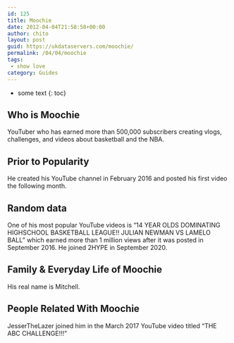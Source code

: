 ```yaml
---
id: 125
title: Moochie
date: 2012-04-04T21:58:58+00:00
author: chito
layout: post
guid: https://ukdataservers.com/moochie/
permalink: /04/04/moochie
tags:
 - show love
category: Guides
---
```


* some text
{: toc}


## Who is  Moochie
                  
                  
                  
YouTuber who has earned more than 500,000 subscribers creating vlogs, challenges, and videos about basketball and the NBA. 
                  
                
                
                
## Prior to Popularity 
                  
                  
                  
He created his YouTube channel in February 2016 and posted his first video the following month. 
                  
                
                
                
## Random data 
                  
                  
                  
One of his most popular YouTube videos is &#8220;14 YEAR OLDS DOMINATING HIGHSCHOOL BASKETBALL LEAGUE!! JULIAN NEWMAN VS LAMELO BALL&#8221; which earned more than 1 million views after it was posted in September 2016. He joined 2HYPE in September 2020.
                  
                
                
                
## Family & Everyday Life of Moochie
                  
                  
                  
His real name is Mitchell. 
                  
                
                
                
## People Related With  Moochie
                  
                  
                  
JesserTheLazer joined him in the March 2017 YouTube video titled &#8220;THE ABC CHALLENGE!!!&#8221; 
                  
                
              
            
          
          
          
    
    
  
